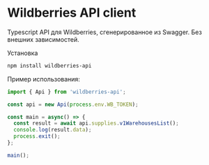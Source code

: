 # Wildberries API client

Typescript API для Wildberries, сгенерированное из Swagger. Без внешних зависимостей.

Установка

```bash
npm install wildberries-api
```

Пример использования:

```typescript
import { Api } from 'wildberries-api';

const api = new Api(process.env.WB_TOKEN);

const main = async() => {
  const result = await api.supplies.v1WarehousesList();
  console.log(result.data);
  process.exit();
};

main();
```